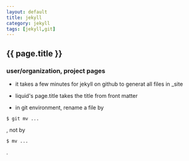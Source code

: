 ```yaml
---
layout: default
title: jekyll
category: jekyll
tags: [jekyll,git]
---
```


## {{ page.title }} ##

### user/organization, project pages ###

* it takes a few minutes for jekyll on github to generat all files in _site

* liquid's page.title takes the title from front matter

* in git environment, rename a file by
```
$ git mv ...
```
, not by
```
$ mv ...
```
.
